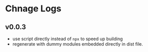 # Chnage Logs

## v0.0.3

 - use script directly instead of `npx` to speed up building
 - regenerate with dummy modules embedded directly in dist file.
